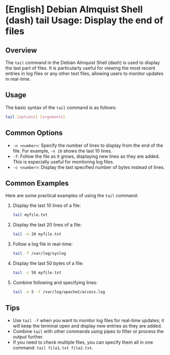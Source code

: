 # [English] Debian Almquist Shell (dash) tail Usage: Display the end of files

## Overview
The `tail` command in the Debian Almquist Shell (dash) is used to display the last part of files. It is particularly useful for viewing the most recent entries in log files or any other text files, allowing users to monitor updates in real-time.

## Usage
The basic syntax of the `tail` command is as follows:

```bash
tail [options] [arguments]
```

## Common Options
- `-n <number>`: Specify the number of lines to display from the end of the file. For example, `-n 10` shows the last 10 lines.
- `-f`: Follow the file as it grows, displaying new lines as they are added. This is especially useful for monitoring log files.
- `-c <number>`: Display the last specified number of bytes instead of lines.

## Common Examples
Here are some practical examples of using the `tail` command:

1. Display the last 10 lines of a file:
   ```bash
   tail myfile.txt
   ```

2. Display the last 20 lines of a file:
   ```bash
   tail -n 20 myfile.txt
   ```

3. Follow a log file in real-time:
   ```bash
   tail -f /var/log/syslog
   ```

4. Display the last 50 bytes of a file:
   ```bash
   tail -c 50 myfile.txt
   ```

5. Combine following and specifying lines:
   ```bash
   tail -n 5 -f /var/log/apache2/access.log
   ```

## Tips
- Use `tail -f` when you want to monitor log files for real-time updates; it will keep the terminal open and display new entries as they are added.
- Combine `tail` with other commands using pipes to filter or process the output further.
- If you need to check multiple files, you can specify them all in one command: `tail file1.txt file2.txt`.
